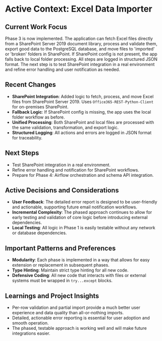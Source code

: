 # Active Context: Excel Data Importer

## Current Work Focus
Phase 3 is now implemented. The application can fetch Excel files directly from a SharePoint Server 2019 document library, process and validate them, export good data to the PostgreSQL database, and move files to 'imported' or 'broken' folders in SharePoint. If SharePoint config is not present, the app falls back to local folder processing. All steps are logged in structured JSON format. The next step is to test SharePoint integration in a real environment and refine error handling and user notification as needed.

## Recent Changes
- **SharePoint Integration**: Added logic to fetch, process, and move Excel files from SharePoint Server 2019. Uses `Office365-REST-Python-Client` for on-premises SharePoint.
- **Fallback Logic**: If SharePoint config is missing, the app uses the local folder workflow as before.
- **Unified Processing**: Both SharePoint and local files are processed with the same validation, transformation, and export logic.
- **Structured Logging**: All actions and errors are logged in JSON format for traceability.

## Next Steps
- Test SharePoint integration in a real environment.
- Refine error handling and notification for SharePoint workflows.
- Prepare for Phase 4: Airflow orchestration and schema API integration.

## Active Decisions and Considerations
- **User Feedback**: The detailed error report is designed to be user-friendly and actionable, supporting future email notification workflows.
- **Incremental Complexity**: The phased approach continues to allow for early testing and validation of core logic before introducing external dependencies.
- **Local Testing**: All logic in Phase 1 is easily testable without any network or database dependencies.

## Important Patterns and Preferences
- **Modularity**: Each phase is implemented in a way that allows for easy extension or replacement in subsequent phases.
- **Type Hinting**: Maintain strict type hinting for all new code.
- **Defensive Coding**: All new code that interacts with files or external systems must be wrapped in `try...except` blocks.

## Learnings and Project Insights
- Per-row validation and partial import provide a much better user experience and data quality than all-or-nothing imports.
- Detailed, actionable error reporting is essential for user adoption and smooth operation.
- The phased, testable approach is working well and will make future integrations easier. 